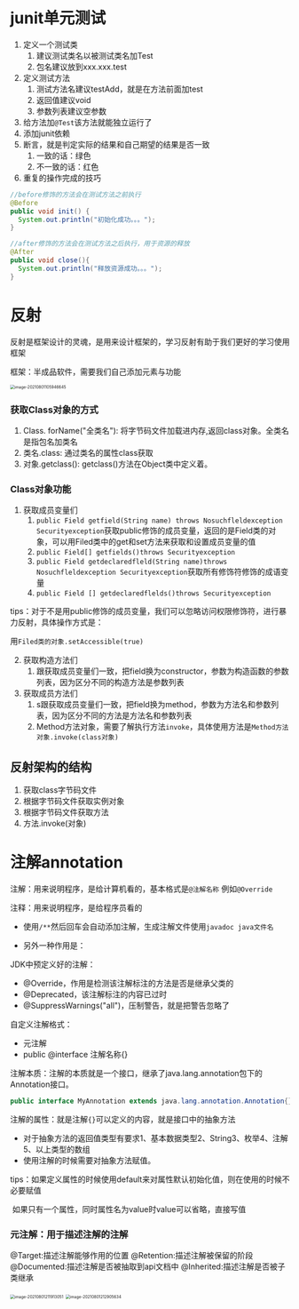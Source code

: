 # junit单元测试

1. 定义一个测试类
   1. 建议测试类名以被测试类名加Test
   2. 包名建议放到xxx.xxx.test
2. 定义测试方法
   1. 测试方法名建议testAdd，就是在方法前面加test
   2. 返回值建议void
   3. 参数列表建议空参数
3. 给方法加`@Test`该方法就能独立运行了
4. 添加junit依赖
5. 断言，就是判定实际的结果和自己期望的结果是否一致
   1. 一致的话：绿色
   2. 不一致的话：红色
6. 重复的操作完成的技巧

```java
//before修饰的方法会在测试方法之前执行
@Before
public void init() {
  System.out.println("初始化成功。。。");
}

//after修饰的方法会在测试方法之后执行，用于资源的释放
@After
public void close(){
  System.out.println("释放资源成功。。。");
}
```



# 反射

反射是框架设计的灵魂，是用来设计框架的，学习反射有助于我们更好的学习使用框架

框架：半成品软件，需要我们自己添加元素与功能

<img src="/Users/zhangshuheng/Desktop/Notebooks/JAVA/java基础/1-3-09基础巩固.assets/image-20210801105946645.png" alt="image-20210801105946645" style="zoom:50%;" />

### 获取Class对象的方式

1. Class. forName("全类名"): 将字节码文件加载进内存,返回class对象。全类名是指包名加类名
2. 类名.class: 通过类名的属性class获取
3. 对象.getclass():  getclass()方法在Object类中定义着。

### Class对象功能

1. 获取成员变量们
   1. `public Field getfield(String name) throws Nosuchfleldexception Securityexception`获取public修饰的成员变量，返回的是Field类的对象，可以用Filed类中的get和set方法来获取和设置成员变量的值
   2. `public Field[] getfields()throws Securityexception`
   3. `public Field getdeclaredfleld(String name)throws Nosuchfleldexception Securityexception`获取所有修饰符修饰的成语变量
   4. `public Field [] getdeclaredflelds()throws Securityexception`

tips：对于不是用public修饰的成员变量，我们可以忽略访问权限修饰符，进行暴力反射，具体操作方式是：

用`Filed类的对象.setAccessible(true)`

2. 获取构造方法们
   1. 跟获取成员变量们一致，把field换为constructor，参数为构造函数的参数列表，因为区分不同的构造方法是参数列表
3. 获取成员方法们
   1. s跟获取成员变量们一致，把field换为method，参数为方法名和参数列表，因为区分不同的方法是方法名和参数列表
   2. Method方法对象，需要了解执行方法`invoke`，具体使用方法是`Method方法对象.invoke(class对象)`

## 反射架构的结构

1. 获取class字节码文件
2. 根据字节码文件获取实例对象
3. 根据字节码文件获取方法
4. 方法.invoke(对象)

# 注解annotation

注解：用来说明程序，是给计算机看的，基本格式是`@注解名称`  例如`@Override`

注释：用来说明程序，是给程序员看的

- 使用`/**`然后回车会自动添加注解，生成注解文件使用`javadoc java文件名`

- 另外一种作用是：

JDK中预定义好的注解：

- @Override，作用是检测该注解标注的方法是否是继承父类的
- @Deprecated，该注解标注的内容已过时
- @SuppressWarnings("all")，压制警告，就是把警告忽略了

自定义注解格式：

- 元注解
- public @interface 注解名称{}

注解本质：注解的本质就是一个接口，继承了java.lang.annotation包下的Annotation接口。

```java
public interface MyAnnotation extends java.lang.annotation.Annotation{}
```

注解的属性：就是注解`{}`可以定义的内容，就是接口中的抽象方法

- 对于抽象方法的返回值类型有要求1、基本数据类型2、String3、枚举4、注解5、以上类型的数组
- 使用注解的时候需要对抽象方法赋值。

tips：如果定义属性的时候使用default来对属性默认初始化值，则在使用的时候不必要赋值

​			如果只有一个属性，同时属性名为value时value可以省略，直接写值

### 元注解：用于描述注解的注解

@Target:描述注解能够作用的位置
@Retention:描述注解被保留的阶段
@Documented:描述注解是否被抽取到api文档中
@Inherited:描述注解是否被子类继承

<img src="/Users/zhangshuheng/Desktop/Notebooks/JAVA/java基础/1-3-09基础巩固.assets/image-20210801211913051.png" alt="image-20210801211913051" style="zoom:50%;" />

<img src="/Users/zhangshuheng/Desktop/Notebooks/JAVA/java基础/1-3-09基础巩固.assets/image-20210801212905634.png" alt="image-20210801212905634" style="zoom:50%;" />